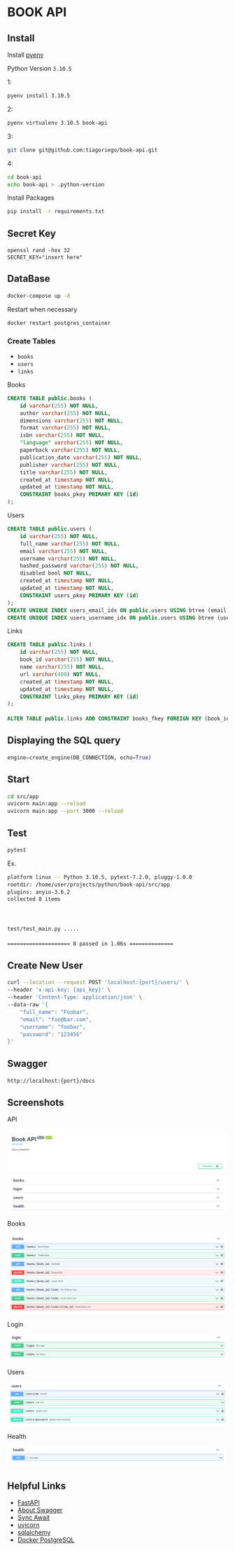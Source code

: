 # BOOK API

## Install

Install [pyenv](https://github.com/pyenv/pyenv-installer)

Python Version `3.10.5`

1:

```bash
pyenv install 3.10.5
```

2:

```bash
pyenv virtualenv 3.10.5 book-api
```

3:

```bash
git clone git@github.com:tiagoriego/book-api.git
```

4:

```bash
cd book-api
echo book-api > .python-version
```

Install Packages

```bash
pip install -r requirements.txt
```

## Secret Key

```
openssl rand -hex 32
SECRET_KEY="insert here"
```

## DataBase

```bash
docker-compose up -d
```

Restart when necessary

```bash
docker restart postgres_container
```

### Create Tables

* `books`
* `users`
* `links`

Books

```sql
CREATE TABLE public.books (
	id varchar(255) NOT NULL,
	author varchar(255) NOT NULL,
	dimensions varchar(255) NOT NULL,
	format varchar(255) NOT NULL,
	isbn varchar(255) NOT NULL,
	"language" varchar(255) NOT NULL,
	paperback varchar(255) NOT NULL,
	publication_date varchar(255) NOT NULL,
	publisher varchar(255) NOT NULL,
	title varchar(255) NOT NULL,
	created_at timestamp NOT NULL,
	updated_at timestamp NOT NULL,
	CONSTRAINT books_pkey PRIMARY KEY (id)
);
```

Users

```sql
CREATE TABLE public.users (
	id varchar(255) NOT NULL,
	full_name varchar(255) NOT NULL,
	email varchar(255) NOT NULL,
	username varchar(255) NOT NULL,
	hashed_password varchar(255) NOT NULL,
	disabled bool NOT NULL,
	created_at timestamp NOT NULL,
	updated_at timestamp NOT NULL,
	CONSTRAINT users_pkey PRIMARY KEY (id)
);
CREATE UNIQUE INDEX users_email_idx ON public.users USING btree (email);
CREATE UNIQUE INDEX users_username_idx ON public.users USING btree (username);
```

Links

```sql
CREATE TABLE public.links (
	id varchar(255) NOT NULL,
	book_id varchar(255) NOT NULL,
	name varchar(255) NOT NULL,
	url varchar(400) NOT NULL,
	created_at timestamp NOT NULL,
	updated_at timestamp NOT NULL,
	CONSTRAINT links_pkey PRIMARY KEY (id)
);

ALTER TABLE public.links ADD CONSTRAINT books_fkey FOREIGN KEY (book_id) REFERENCES public.books(id) ON DELETE CASCADE;
```

## Displaying the SQL query

```python
engine=create_engine(DB_CONNECTION, echo=True)
```
## Start

```bash
cd src/app
uvicorn main:app --reload
uvicorn main:app --port 3000 --reload
```

## Test
```bash
pytest
```

Ex.
```bash
platform linux -- Python 3.10.5, pytest-7.2.0, pluggy-1.0.0
rootdir: /home/user/projects/python/book-api/src/app
plugins: anyio-3.6.2
collected 8 items



test/test_main.py .....														[100%]

==================== 8 passed in 1.06s ==============
```

## Create New User

```bash
curl --location --request POST 'localhost:{port}/users/' \
--header 'x-api-key: {api_key}' \
--header 'Content-Type: application/json' \
--data-raw '{
    "full_name": "Foobar",
    "email": "foo@bar.com",
    "username": "foobar",
    "password": "123456"
}'
```

## Swagger

`http://localhost:{port}/docs`


## Screenshots

API

![Alt text](/screenshots/book_api_01.png "Swagger")

Books

![Alt text](/screenshots/book_api_02.png "Swagger")

Login

![Alt text](/screenshots/book_api_03.png "Swagger")

Users

![Alt text](/screenshots/book_api_04.png "Swagger")

Health

![Alt text](/screenshots/book_api_05.png "Swagger")

## Helpful Links
* [FastAPI](https://fastapi.tiangolo.com/)
* [About Swagger](https://fastapi.tiangolo.com/advanced/extending-openapi/)
* [Sync Await](https://fastapi.tiangolo.com/async/#in-a-hurry)
* [uvicorn](https://www.uvicorn.org/)
* [sqlalchemy](https://docs.sqlalchemy.org/en/14/orm/examples.html)
* [Docker PostgreSQL](https://hub.docker.com/_/postgres)

